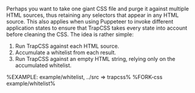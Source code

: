 Perhaps you want to take one giant CSS file and purge it against multiple HTML sources, thus retaining any selectors that appear in any HTML source. This also applies when using Puppeteer to invoke different application states to ensure that TrapCSS takes every state into account before cleaning the CSS. The idea is rather simple:

1. Run TrapCSS against each HTML source.
1. Accumulate a whitelist from each result.
1. Run TrapCSS against an empty HTML string, relying only on the accumulated whitelist.

<!-- See [/demos/accumulate.js](/demos/accumulate.js): -->

%EXAMPLE: example/whitelist, ../src => trapcss%
%FORK-css example/whitelist%
